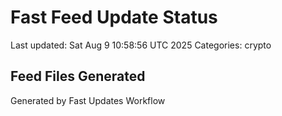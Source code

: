 # Fast Feed Update Status
Last updated: Sat Aug  9 10:58:56 UTC 2025
Categories: crypto

## Feed Files Generated

Generated by Fast Updates Workflow
